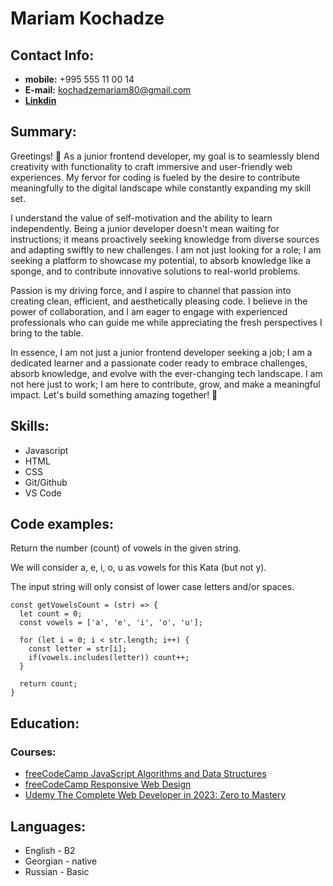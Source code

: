 # Mariam Kochadze

## Contact Info:

- **mobile:** +995 555 11 00 14
- **E-mail:** kochadzemariam80@gmail.com
- **[Linkdin](https://www.linkedin.com/in/mariam-kochadze-2b7599207/)**

## Summary:

Greetings! 👋 As a junior frontend developer, my goal is to seamlessly blend creativity with functionality to craft immersive and user-friendly web experiences. My fervor for coding is fueled by the desire to contribute meaningfully to the digital landscape while constantly expanding my skill set.

I understand the value of self-motivation and the ability to learn independently. Being a junior developer doesn't mean waiting for instructions; it means proactively seeking knowledge from diverse sources and adapting swiftly to new challenges. I am not just looking for a role; I am seeking a platform to showcase my potential, to absorb knowledge like a sponge, and to contribute innovative solutions to real-world problems.

Passion is my driving force, and I aspire to channel that passion into creating clean, efficient, and aesthetically pleasing code. I believe in the power of collaboration, and I am eager to engage with experienced professionals who can guide me while appreciating the fresh perspectives I bring to the table.

In essence, I am not just a junior frontend developer seeking a job; I am a dedicated learner and a passionate coder ready to embrace challenges, absorb knowledge, and evolve with the ever-changing tech landscape. I am not here just to work; I am here to contribute, grow, and make a meaningful impact. Let's build something amazing together! 🚀

## Skills:

- Javascript
- HTML
- CSS
- Git/Github
- VS Code

## Code examples:

Return the number (count) of vowels in the given string.

We will consider a, e, i, o, u as vowels for this Kata (but not y).

The input string will only consist of lower case letters and/or spaces.

```
const getVowelsCount = (str) => {
  let count = 0;
  const vowels = ['a', 'e', 'i', 'o', 'u'];

  for (let i = 0; i < str.length; i++) {
    const letter = str[i];
    if(vowels.includes(letter)) count++;
  }

  return count;
}
```

## Education:

### Courses:

- [freeCodeCamp JavaScript Algorithms and Data Structures](https://www.freecodecamp.org/learn/javascript-algorithms-and-data-structures/)
- [freeCodeCamp Responsive Web Design](https://www.freecodecamp.org/learn/2022/responsive-web-design/)
- [Udemy The Complete Web Developer in 2023: Zero to Mastery](https://www.udemy.com/course/the-complete-web-developer-zero-to-mastery/)

## Languages:

- English - B2
- Georgian - native
- Russian - Basic
